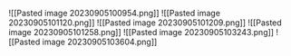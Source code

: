 ![[Pasted image 20230905100954.png]]
![[Pasted image 20230905101120.png]]
![[Pasted image 20230905101209.png]]
![[Pasted image 20230905101258.png]]
![[Pasted image 20230905103243.png]]
![[Pasted image 20230905103604.png]]


